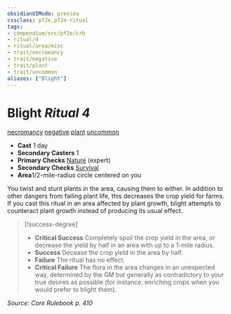 ```yaml
---
obsidianUIMode: preview
cssclass: pf2e,pf2e-ritual
tags:
- compendium/src/pf2e/crb
- ritual/4
- ritual/area/misc
- trait/necromancy
- trait/negative
- trait/plant
- trait/uncommon
aliases: ["Blight"]
---
```

# Blight *Ritual 4*  
[necromancy](../../../rules/traits/necromancy.md)  [negative](../../../rules/traits/negative.md)  [plant](../../../rules/traits/plant.md)  [uncommon](../../../rules/traits/uncommon.md)  

- **Cast** 1 day
- **Secondary Casters** 1
- **Primary Checks** [Nature](../../skills.md#Nature) (expert)
- **Secondary Checks** [Survival](../../skills.md#Survival)
- **Area**1/2-mile-radius circle centered on you

You twist and stunt plants in the area, causing them to wither. In addition to other dangers from failing plant life, this decreases the crop yield for farms. If you cast this ritual in an area affected by plant growth, blight attempts to counteract plant growth instead of producing its usual effect.

> [!success-degree] 
> - **Critical Success** Completely spoil the crop yield in the area, or decrease the yield by half in an area with up to a 1-mile radius.
> - **Success** Decease the crop yield in the area by half.
> - **Failure** The ritual has no effect.
> - **Critical Failure** The flora in the area changes in an unexpected way, determined by the GM but generally as contradictory to your true desires as possible (for instance, enriching crops when you would prefer to blight them).

*Source: Core Rulebook p. 410*